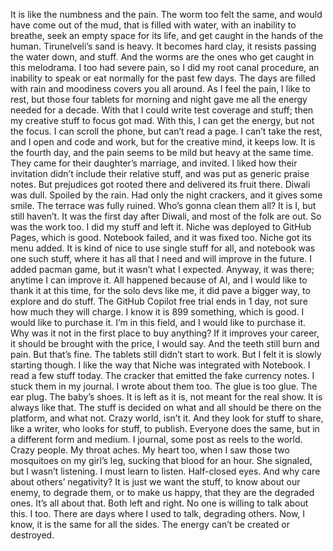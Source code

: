 It is like the numbness and the pain. The worm too felt the same, and would have come out of the mud, that is filled with water, with an inability to breathe, seek an empty space for its life, and get caught in the hands of the human. Tirunelveli’s sand is heavy. It becomes hard clay, it resists passing the water down, and stuff. And the worms are the ones who get caught in this melodrama. I too had severe pain, so I did my root canal procedure, an inability to speak or eat normally for the past few days. The days are filled with rain and moodiness covers you all around. As I feel the pain, I like to rest, but those four tablets for morning and night gave me all the energy needed for a decade. With that I could write test coverage and stuff; then my creative stuff to focus got mad. With this, I can get the energy, but not the focus. I can scroll the phone, but can’t read a page. I can’t take the rest, and I open and code and work, but for the creative mind, it keeps low. It is the fourth day, and the pain seems to be mild but heavy at the same time. They came for their daughter’s marriage, and invited. I liked how their invitation didn’t include their relative stuff, and was put as generic praise notes. But prejudices got rooted there and delivered its fruit there. Diwali was dull. Spoiled by the rain. Had only the night crackers, and it gives some smile. The terrace was fully ruined. Who’s gonna clean them all? It is I, but still haven’t. It was the first day after Diwali, and most of the folk are out. So was the work too. I did my stuff and left it. Niche was deployed to GitHub Pages, which is good. Notebook failed, and it was fixed too. Niche got its menu added. It is kind of nice to use single stuff for all, and notebook was one such stuff, where it has all that I need and will improve in the future. I added pacman game, but it wasn’t what I expected. Anyway, it was there; anytime I can improve it. All happened because of AI, and I would like to thank it at this time, for the solo devs like me, it did pave a bigger way, to explore and do stuff. The GitHub Copilot free trial ends in 1 day, not sure how much they will charge. I know it is 899 something, which is good. I would like to purchase it. I’m in this field, and I would like to purchase it. Why was it not in the first place to buy anything? If it improves your career, it should be brought with the price, I would say. And the teeth still burn and pain. But that’s fine. The tablets still didn’t start to work. But I felt it is slowly starting though. I like the way that Niche was integrated with Notebook. I read a few stuff today. The cracker that emitted the fake currency notes. I stuck them in my journal. I wrote about them too. The glue is too glue. The ear plug. The baby’s shoes. It is left as it is, not meant for the real show. It is always like that. The stuff is decided on what and all should be there on the platform, and what not. Crazy world, isn’t it. And they look for stuff to share, like a writer, who looks for stuff, to publish. Everyone does the same, but in a different form and medium. I journal, some post as reels to the world. Crazy people. My throat aches. My heart too, when I saw those two mosquitoes on my girl’s leg, sucking that blood for an hour. She signaled, but I wasn’t listening. I must learn to listen. Half-closed eyes. And why care about others’ negativity? It is just we want the stuff, to know about our enemy, to degrade them, or to make us happy, that they are the degraded ones. It’s all about that. Both left and right. No one is willing to talk about this. I too. There are days where I used to talk, degrading others. Now, I know, it is the same for all the sides. The energy can’t be created or destroyed.
